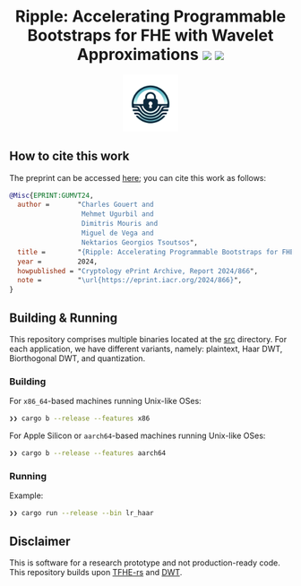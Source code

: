 <h1 align="center">Ripple: Accelerating Programmable Bootstraps for FHE with Wavelet Approximations
  <a href="https://github.com/NillionNetwork/ripple/actions/workflows/ci-build.yml"><img src="https://github.com/NillionNetwork/ripple/workflows/ci-build/badge.svg"></a>
  <a href="https://github.com/NillionNetwork/ripple/blob/main/LICENSE"><img src="https://img.shields.io/badge/license-Apache-blue.svg"></a>

</h1>
<p align="center">
  <img src="./assets/ripple.png" height="20%" width="20%">
</p>

## How to cite this work
The preprint can be accessed [here](https://eprint.iacr.org/2024/866); you can
cite this work as follows:
```bibtex
@Misc{EPRINT:GUMVT24,
  author =       "Charles Gouert and
                  Mehmet Ugurbil and
                  Dimitris Mouris and
                  Miguel de Vega and
                  Nektarios Georgios Tsoutsos",
  title =        "{Ripple: Accelerating Programmable Bootstraps for FHE with Wavelet Approximations}",
  year =         2024,
  howpublished = "Cryptology ePrint Archive, Report 2024/866",
  note =         "\url{https://eprint.iacr.org/2024/866}",
}
```

## Building & Running

This repository comprises multiple binaries located at the [src](https://github.com/NillionNetwork/ripple/tree/main/src) directory. For each application, we have different variants, namely: plaintext, Haar DWT, Biorthogonal DWT, and quantization.


### Building
For `x86_64`-based machines running Unix-like OSes:
```bash
❯❯ cargo b --release --features x86
```

For Apple Silicon or `aarch64`-based machines running Unix-like OSes:
```bash
❯❯ cargo b --release --features aarch64
```

### Running

Example:
```bash
❯❯ cargo run --release --bin lr_haar
```

## Disclaimer
This is software for a research prototype and not production-ready code.
This repository builds upon [TFHE-rs](https://github.com/zama-ai/tfhe-rs) and [DWT](https://github.com/stainless-steel/dwt).

